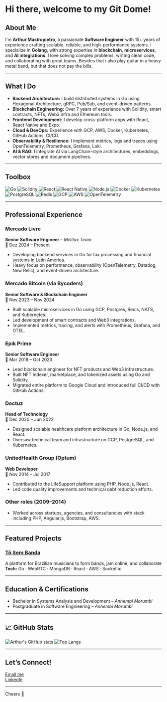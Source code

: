 # Hi there, welcome to my Git Dome!

## About Me

I'm **Arthur Mastropietro**, a passionate **Software Engineer** with 15+ years of experience crafting scalable, reliable, and high-performance systems. I specialize in **Golang**, with strong expertise in **blockchain**, **microservices**, and **AI integrations**. I love solving complex problems, writing clean code, and collaborating with great teams. Besides that i also play guitar in a heavy metal band, but that does not pay the bills.

---

## What I Do

-  **Backend Architecture:** I build distributed systems in Go using Hexagonal Architecture, gRPC, Pub/Sub, and event-driven patterns.
-  **Blockchain Engineering:** Over 7 years of experience with Solidity, smart contracts, NFTs, Web3 infra and Ethereum tools.
-  **Frontend Development:** I develop cross-platform apps with React, React Native and Expo.
-  **Cloud & DevOps:** Experience with GCP, AWS, Docker, Kubernetes, GitHub Actions, CI/CD.
-  **Observability & Resilience:** I implement metrics, logs and traces using OpenTelemetry, Prometheus, Grafana, Loki.
-  **AI & RAG:** I integrate AI via LangChain-style architectures, embeddings, vector stores and document pipelines.

---

## Toolbox

![Go](https://img.shields.io/badge/Go-00ADD8?style=flat&logo=go&logoColor=white)
![Solidity](https://img.shields.io/badge/Solidity-363636?style=flat&logo=solidity&logoColor=white)
![React](https://img.shields.io/badge/React-20232A?style=flat&logo=react)
![React Native](https://img.shields.io/badge/React_Native-20232A?style=flat&logo=react)
![Node.js](https://img.shields.io/badge/Node.js-339933?style=flat&logo=node.js&logoColor=white)
![Docker](https://img.shields.io/badge/Docker-2496ED?style=flat&logo=docker&logoColor=white)
![Kubernetes](https://img.shields.io/badge/Kubernetes-326CE5?style=flat&logo=kubernetes&logoColor=white)
![PostgreSQL](https://img.shields.io/badge/PostgreSQL-336791?style=flat&logo=postgresql&logoColor=white)
![Redis](https://img.shields.io/badge/Redis-DC382D?style=flat&logo=redis&logoColor=white)
![GCP](https://img.shields.io/badge/Google_Cloud-4285F4?style=flat&logo=google-cloud&logoColor=white)
![AWS](https://img.shields.io/badge/AWS-232F3E?style=flat&logo=amazon-aws)
![OpenTelemetry](https://img.shields.io/badge/OpenTelemetry-3D3C3C?style=flat)

---

## Professional Experience

### Mercado Livre  
**Senior Software Engineer** – *Melitax Team*  
📆 Dez 2024 – Present  
- Developing backend services in Go for tax processing and financial systems in Latin America.  
- Heavy focus on performance, observability (OpenTelemetry, Datadog, New Relic), and event-driven architecture.

### Mercado Bitcoin (via Bycoders)  
**Senior Software & Blockchain Engineer**  
📆 Nov 2023 – Nov 2024  
- Built scalable microservices in Go using GCP, Postgres, Redis, NATS, and Kubernetes.  
- Led development of smart contracts and Web3 integrations.  
- Implemented metrics, tracing, and alerts with Prometheus, Grafana, and OTEL.

### Epik Prime  
**Senior Software Engineer**  
📆 Mar 2018 – Oct 2023  
- Lead blockchain engineer for NFT products and Web3 infrastructure.  
- Built NFT Indexer, marketplace, and tokenized assets using Go and Solidity.  
- Migrated entire platform to Google Cloud and introduced full CI/CD with GitHub Actions.

### Doctuz  
**Head of Technology**  
📆 Dec 2020 – Jun 2022  
- Designed scalable healthcare platform architecture in Go, Node.js, and React.  
- Oversaw technical team and infrastructure on GCP, PostgreSQL, and Kubernetes.

### UnitedHealth Group (Optum)  
**Web Developer**  
📆 Nov 2014 – Jul 2017  
- Contributed to the LifeSupport platform using PHP, Node.js, React.  
- Led code quality improvements and technical debt reduction efforts.

### Other roles (2009–2014)  
- Worked across startups, agencies, and consultancies with stack including PHP, Angular.js, Bootstrap, AWS.

---

## Featured Projects

### [Tô Sem Banda](https://github.com/yourrepo/tosembanda)  
A platform for Brazilian musicians to form bands, jam online, and collaborate  
**Tech:** Go · WebRTC · MongoDB · React · AWS · Socket.io  

---

## Education & Certifications

- Bachelor in Systems Analysis and Development – *Anhembi Morumbi*  
- Postgraduate in Software Engineering – *Anhembi Morumbi*

---

## 📈 GitHub Stats

![Arthur's GitHub stats](https://github-readme-stats.vercel.app/api?username=awmpietro&show_icons=true&theme=radical)
![Top Langs](https://github-readme-stats.vercel.app/api/top-langs/?username=awmpietro&layout=compact&theme=radical)

---

## Let’s Connect!

[Email me](mailto:acento.palmilha0k@icloud.com)  
[LinkedIn](https://linkedin.com/in/arthurmastropietro)  

---

Cheers 🍻  
